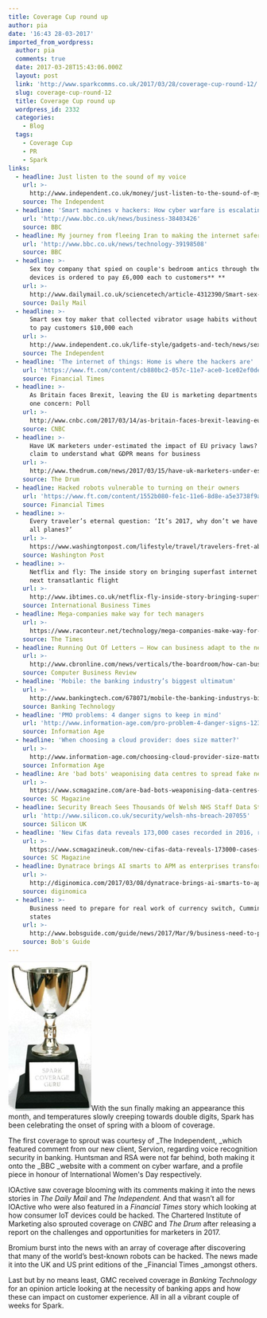 ```yaml
---
title: Coverage Cup round up
author: pia
date: '16:43 28-03-2017'
imported_from_wordpress:
  author: pia
  comments: true
  date: 2017-03-28T15:43:06.000Z
  layout: post
  link: 'http://www.sparkcomms.co.uk/2017/03/28/coverage-cup-round-12/'
  slug: coverage-cup-round-12
  title: Coverage Cup round up
  wordpress_id: 2332
  categories:
    - Blog
  tags:
    - Coverage Cup
    - PR
    - Spark
links:
  - headline: Just listen to the sound of my voice
    url: >-
      http://www.independent.co.uk/money/just-listen-to-the-sound-of-my-voice-a7593376.html
    source: The Independent
  - headline: 'Smart machines v hackers: How cyber warfare is escalating'
    url: 'http://www.bbc.co.uk/news/business-38403426'
    source: BBC
  - headline: My journey from fleeing Iran to making the internet safer
    url: 'http://www.bbc.co.uk/news/technology-39198508'
    source: BBC
  - headline: >-
      Sex toy company that spied on couple's bedroom antics through their
      devices is ordered to pay £6,000 each to customers** **
    url: >-
      http://www.dailymail.co.uk/sciencetech/article-4312390/Smart-sex-toy-maker-forced-payout-2-4million.html
    source: Daily Mail
  - headline: >-
      Smart sex toy maker that collected vibrator usage habits without consent
      to pay customers $10,000 each
    url: >-
      http://www.independent.co.uk/life-style/gadgets-and-tech/news/sex-toy-maker-we-vibe-smart-vibrators-pays-compensation-customers-for-data-collection-without-a7629071.html
    source: The Independent
  - headline: 'The internet of things: Home is where the hackers are'
    url: 'https://www.ft.com/content/cb880bc2-057c-11e7-ace0-1ce02ef0def9'
    source: Financial Times
  - headline: >-
      As Britain faces Brexit, leaving the EU is marketing departments’ number
      one concern: Poll
    url: >-
      http://www.cnbc.com/2017/03/14/as-britain-faces-brexit-leaving-eu-is-marketers-number-one-concern.html
    source: CNBC
  - headline: >-
      Have UK marketers under-estimated the impact of EU privacy laws? Only 6%
      claim to understand what GDPR means for business
    url: >-
      http://www.thedrum.com/news/2017/03/15/have-uk-marketers-under-estimated-the-impact-eu-privacy-laws-only-6-claim-understand
    source: The Drum
  - headline: Hacked robots vulnerable to turning on their owners
    url: 'https://www.ft.com/content/1552b080-fe1c-11e6-8d8e-a5e3738f9ae4'
    source: Financial Times
  - headline: >-
      Every traveler’s eternal question: ‘It’s 2017, why don’t we have WiFi on
      all planes?’
    url: >-
      https://www.washingtonpost.com/lifestyle/travel/travelers-fret-about-wifi-but-it-might-be-about-to-get-better/2017/03/02/a4fdd97c-fd0d-11e6-8f41-ea6ed597e4ca_story.html?utm_term=.ac33c28f1eea
    source: Washington Post
  - headline: >-
      Netflix and fly: The inside story on bringing superfast internet to your
      next transatlantic flight
    url: >-
      http://www.ibtimes.co.uk/netflix-fly-inside-story-bringing-superfast-internet-your-next-transatlantic-flight-1611547
    source: International Business Times
  - headline: Mega-companies make way for tech managers
    url: >-
      https://www.raconteur.net/technology/mega-companies-make-way-for-tech-managers
    source: The Times
  - headline: Running Out Of Letters – How can business adapt to the next generation?
    url: >-
      http://www.cbronline.com/news/verticals/the-boardroom/how-can-business-adapt-next-generation-workers/
    source: Computer Business Review
  - headline: 'Mobile: the banking industry’s biggest ultimatum'
    url: >-
      http://www.bankingtech.com/678071/mobile-the-banking-industrys-biggest-ultimatum/
    source: Banking Technology
  - headline: 'PMO problems: 4 danger signs to keep in mind'
    url: 'http://www.information-age.com/pro-problem-4-danger-signs-123464850/'
    source: Information Age
  - headline: 'When choosing a cloud provider: does size matter?'
    url: >-
      http://www.information-age.com/choosing-cloud-provider-size-matter-123465028/
    source: Information Age
  - headline: Are 'bad bots' weaponising data centres to spread fake news?
    url: >-
      https://www.scmagazine.com/are-bad-bots-weaponising-data-centres-to-spread-fake-news/article/644536/
    source: SC Magazine
  - headline: Security Breach Sees Thousands Of Welsh NHS Staff Data Stolen
    url: 'http://www.silicon.co.uk/security/welsh-nhs-breach-207055'
    source: Silicon UK
  - headline: 'New Cifas data reveals 173,000 cases recorded in 2016, record high'
    url: >-
      https://www.scmagazineuk.com/new-cifas-data-reveals-173000-cases-recorded-in-2016-record-high/article/644529/
    source: SC Magazine
  - headline: Dynatrace brings AI smarts to APM as enterprises transform
    url: >-
      http://diginomica.com/2017/03/08/dynatrace-brings-ai-smarts-to-apm-as-enterprises-transform/
    source: diginomica
  - headline: >-
      Business need to prepare for real work of currency switch, Cummins Allison
      states
    url: >-
      http://www.bobsguide.com/guide/news/2017/Mar/9/business-need-to-prepare-for-real-work-of-currency-switch-cummins-allison-states/
    source: Bob's Guide
---
```

![Coverage cup](Coverage-cup-167x300.jpg)With the sun finally making an appearance this month, and temperatures slowly creeping towards double digits, Spark has been celebrating the onset of spring with a bloom of coverage.

The first coverage to sprout was courtesy of _The Independent, _which featured comment from our new client, Servion, regarding voice recognition security in banking. Huntsman and RSA were not far behind, both making it onto the _BBC _website with a comment on cyber warfare, and a profile piece in honour of International Women's Day respectively.

IOActive saw coverage blooming with its comments making it into the news stories in _The Daily Mail_ and _The Independent._ And that wasn’t all for IOActive who were also featured in a _Financial Times_ story which looking at how consumer IoT devices could be hacked. The Chartered Institute of Marketing also sprouted coverage on _CNBC_ and _The Drum_ after releasing a report on the challenges and opportunities for marketers in 2017.

Bromium burst into the news with an array of coverage after discovering that many of the world’s best-known robots can be hacked. The news made it into the UK and US print editions of the _Financial Times _amongst others.

Last but by no means least, GMC received coverage in _Banking Technology_ for an opinion article looking at the necessity of banking apps and how these can impact on customer experience. All in all a vibrant couple of weeks for Spark.
